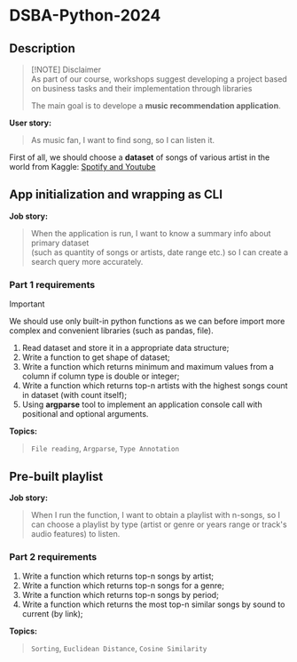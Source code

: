 # DSBA-Python-2024

## Description

> [!NOTE] Disclaimer  
> As part of our course, workshops suggest developing a project based on business tasks and their implementation through libraries
>
> The main goal is to develope a **music recommendation application**.

**User story:**
> As music fan, I want to find song, so I can listen it.

First of all, we should choose a **dataset** of songs of various artist in the world from Kaggle: [Spotify and Youtube](https://www.kaggle.com/datasets/salvatorerastelli/spotify-and-youtube)  

## App initialization and wrapping as CLI

**Job story:**
> When the application is run, I want to know a summary info about primary dataset  
> (such as quantity of songs or artists, date range etc.) so I can create a search query more accurately.

### Part 1 requirements

> [!IMPORTANT]
> We should use only built-in python functions as we can before import more complex and convenient libraries (such as pandas, file).

1) Read dataset and store it in a appropriate data structure;
2) Write a function to get shape of dataset;
3) Write a function which returns minimum and maximum values from a column if column type is double or integer;
4) Write a function which returns top-n artists with the highest songs count in dataset (with count itself);
5) Using **argparse** tool to implement an application console call with positional and optional arguments.

**Topics:**
> `File reading`, `Argparse`, `Type Annotation`

## Pre-built playlist

**Job story:**
> When I run the function,
> I want to obtain a playlist with n-songs,
> so I can choose a playlist by type (artist or genre or years range or track's audio features) to listen.

### Part 2 requirements

1) Write a function which returns top-n songs by artist;
2) Write a function which returns top-n songs for a genre;
3) Write a function which returns top-n songs by period;
4) Write a function which returns the most top-n similar songs by sound to current (by link);

**Topics:**
> `Sorting`, `Euclidean Distance`, `Cosine Similarity`
